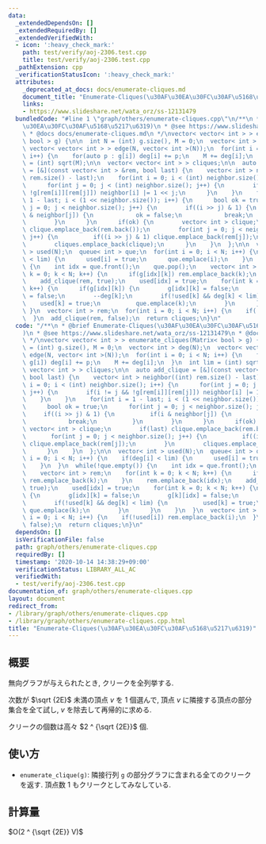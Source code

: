 ```yaml
---
data:
  _extendedDependsOn: []
  _extendedRequiredBy: []
  _extendedVerifiedWith:
  - icon: ':heavy_check_mark:'
    path: test/verify/aoj-2306.test.cpp
    title: test/verify/aoj-2306.test.cpp
  _pathExtension: cpp
  _verificationStatusIcon: ':heavy_check_mark:'
  attributes:
    _deprecated_at_docs: docs/enumerate-cliques.md
    document_title: "Enumerate-Cliques(\u30AF\u30EA\u30FC\u30AF\u5168\u5217\u6319)"
    links:
    - https://www.slideshare.net/wata_orz/ss-12131479
  bundledCode: "#line 1 \"graph/others/enumerate-cliques.cpp\"\n/**\n * @brief Enumerate-Cliques(\u30AF\
    \u30EA\u30FC\u30AF\u5168\u5217\u6319)\n * @see https://www.slideshare.net/wata_orz/ss-12131479\n\
    \ * @docs docs/enumerate-cliques.md\n */\nvector< vector< int > > enumerate_cliques(Matrix<\
    \ bool > g) {\n\n  int N = (int) g.size(), M = 0;\n  vector< int > deg(N);\n \
    \ vector< vector< int > > edge(N, vector< int >(N));\n  for(int i = 0; i < N;\
    \ i++) {\n    for(auto p : g[i]) deg[i] += p;\n    M += deg[i];\n  }\n  int lim\
    \ = (int) sqrt(M);\n\n  vector< vector< int > > cliques;\n\n  auto add_clique\
    \ = [&](const vector< int > &rem, bool last) {\n    vector< int > neighbor((int)\
    \ rem.size() - last);\n    for(int i = 0; i < (int) neighbor.size(); i++) {\n\
    \      for(int j = 0; j < (int) neighbor.size(); j++) {\n        if(i != j &&\
    \ !g[rem[i]][rem[j]]) neighbor[i] |= 1 << j;\n      }\n    }\n    for(int i =\
    \ 1 - last; i < (1 << neighbor.size()); i++) {\n      bool ok = true;\n      for(int\
    \ j = 0; j < neighbor.size(); j++) {\n        if((i >> j) & 1) {\n          if(i\
    \ & neighbor[j]) {\n            ok = false;\n            break;\n          }\n\
    \        }\n      }\n      if(ok) {\n        vector< int > clique;\n        if(last)\
    \ clique.emplace_back(rem.back());\n        for(int j = 0; j < neighbor.size();\
    \ j++) {\n          if((i >> j) & 1) clique.emplace_back(rem[j]);\n        }\n\
    \        cliques.emplace_back(clique);\n      }\n    }\n  };\n\n  vector< int\
    \ > used(N);\n  queue< int > que;\n  for(int i = 0; i < N; i++) {\n    if(deg[i]\
    \ < lim) {\n      used[i] = true;\n      que.emplace(i);\n    }\n  }\n  while(!que.empty())\
    \ {\n    int idx = que.front();\n    que.pop();\n    vector< int > rem;\n    for(int\
    \ k = 0; k < N; k++) {\n      if(g[idx][k]) rem.emplace_back(k);\n    }\n    rem.emplace_back(idx);\n\
    \    add_clique(rem, true);\n    used[idx] = true;\n    for(int k = 0; k < N;\
    \ k++) {\n      if(g[idx][k]) {\n        g[idx][k] = false;\n        g[k][idx]\
    \ = false;\n        --deg[k];\n        if(!used[k] && deg[k] < lim) {\n      \
    \    used[k] = true;\n          que.emplace(k);\n        }\n      }\n    }\n \
    \ }\n  vector< int > rem;\n  for(int i = 0; i < N; i++) {\n    if(!used[i]) rem.emplace_back(i);\n\
    \  }\n  add_clique(rem, false);\n  return cliques;\n}\n"
  code: "/**\n * @brief Enumerate-Cliques(\u30AF\u30EA\u30FC\u30AF\u5168\u5217\u6319\
    )\n * @see https://www.slideshare.net/wata_orz/ss-12131479\n * @docs docs/enumerate-cliques.md\n\
    \ */\nvector< vector< int > > enumerate_cliques(Matrix< bool > g) {\n\n  int N\
    \ = (int) g.size(), M = 0;\n  vector< int > deg(N);\n  vector< vector< int > >\
    \ edge(N, vector< int >(N));\n  for(int i = 0; i < N; i++) {\n    for(auto p :\
    \ g[i]) deg[i] += p;\n    M += deg[i];\n  }\n  int lim = (int) sqrt(M);\n\n  vector<\
    \ vector< int > > cliques;\n\n  auto add_clique = [&](const vector< int > &rem,\
    \ bool last) {\n    vector< int > neighbor((int) rem.size() - last);\n    for(int\
    \ i = 0; i < (int) neighbor.size(); i++) {\n      for(int j = 0; j < (int) neighbor.size();\
    \ j++) {\n        if(i != j && !g[rem[i]][rem[j]]) neighbor[i] |= 1 << j;\n  \
    \    }\n    }\n    for(int i = 1 - last; i < (1 << neighbor.size()); i++) {\n\
    \      bool ok = true;\n      for(int j = 0; j < neighbor.size(); j++) {\n   \
    \     if((i >> j) & 1) {\n          if(i & neighbor[j]) {\n            ok = false;\n\
    \            break;\n          }\n        }\n      }\n      if(ok) {\n       \
    \ vector< int > clique;\n        if(last) clique.emplace_back(rem.back());\n \
    \       for(int j = 0; j < neighbor.size(); j++) {\n          if((i >> j) & 1)\
    \ clique.emplace_back(rem[j]);\n        }\n        cliques.emplace_back(clique);\n\
    \      }\n    }\n  };\n\n  vector< int > used(N);\n  queue< int > que;\n  for(int\
    \ i = 0; i < N; i++) {\n    if(deg[i] < lim) {\n      used[i] = true;\n      que.emplace(i);\n\
    \    }\n  }\n  while(!que.empty()) {\n    int idx = que.front();\n    que.pop();\n\
    \    vector< int > rem;\n    for(int k = 0; k < N; k++) {\n      if(g[idx][k])\
    \ rem.emplace_back(k);\n    }\n    rem.emplace_back(idx);\n    add_clique(rem,\
    \ true);\n    used[idx] = true;\n    for(int k = 0; k < N; k++) {\n      if(g[idx][k])\
    \ {\n        g[idx][k] = false;\n        g[k][idx] = false;\n        --deg[k];\n\
    \        if(!used[k] && deg[k] < lim) {\n          used[k] = true;\n         \
    \ que.emplace(k);\n        }\n      }\n    }\n  }\n  vector< int > rem;\n  for(int\
    \ i = 0; i < N; i++) {\n    if(!used[i]) rem.emplace_back(i);\n  }\n  add_clique(rem,\
    \ false);\n  return cliques;\n}\n"
  dependsOn: []
  isVerificationFile: false
  path: graph/others/enumerate-cliques.cpp
  requiredBy: []
  timestamp: '2020-10-14 14:38:29+09:00'
  verificationStatus: LIBRARY_ALL_AC
  verifiedWith:
  - test/verify/aoj-2306.test.cpp
documentation_of: graph/others/enumerate-cliques.cpp
layout: document
redirect_from:
- /library/graph/others/enumerate-cliques.cpp
- /library/graph/others/enumerate-cliques.cpp.html
title: "Enumerate-Cliques(\u30AF\u30EA\u30FC\u30AF\u5168\u5217\u6319)"
---
```

## 概要

無向グラフが与えられたとき, クリークを全列挙する.

次数が $\sqrt {2E}$ 未満の頂点 $v$ を $1$ 個選んで, 頂点 $v$ に隣接する頂点の部分集合を全て試し, $v$ を除去して再帰的に求める.

クリークの個数は高々 $2 ^ {\sqrt {2E}}$ 個.

## 使い方

* `enumerate_clique(g)`: 隣接行列 `g` の部分グラフに含まれる全てのクリークを返す. 頂点数 $1$ もクリークとしてみなしている.

## 計算量

$O(2 ^ {\sqrt {2E}} V)$

